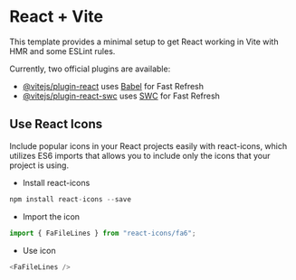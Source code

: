 # React + Vite

This template provides a minimal setup to get React working in Vite with HMR and some ESLint rules.

Currently, two official plugins are available:

- [@vitejs/plugin-react](https://github.com/vitejs/vite-plugin-react/blob/main/packages/plugin-react/README.md) uses [Babel](https://babeljs.io/) for Fast Refresh
- [@vitejs/plugin-react-swc](https://github.com/vitejs/vite-plugin-react-swc) uses [SWC](https://swc.rs/) for Fast Refresh

## Use React Icons

Include popular icons in your React projects easily with react-icons, which utilizes ES6 imports that allows you to include only the icons that your project is using.

- Install react-icons

```javascript
npm install react-icons --save
```

- Import the icon

```javascript
import { FaFileLines } from "react-icons/fa6";
```

- Use icon

```javascript
<FaFileLines />
```
